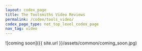 ```yaml
---
layout: codex_page
title: The Toolsmiths Video Reviews
permalink: /codex/tools_video/
codex_page_type: not_top_level_codex_page
nav_tag: video
---
```

![coming soon]({{ site.url }}/assets/common/coming_soon.jpg)
